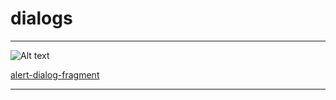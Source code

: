 dialogs
=============

------------------------------------------------

![Alt text](https://github.com/geftimov/android-views/blob/master/pictures/alert-dialog-fragment/alert-dialog-fragment.png?raw=true)

[alert-dialog-fragment](https://github.com/geftimov/android-views/tree/master/dialogs/alert-dialog-fragment)

------------------------------------------------
